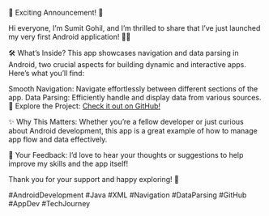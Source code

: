 🚀 Exciting Announcement! 🚀

Hi everyone, I’m Sumit Gohil, and I’m thrilled to share that I’ve just launched my very first Android application! 🎉📱

🛠️ What’s Inside?
This app showcases navigation and data parsing in Android, two crucial aspects for building dynamic and interactive apps. Here’s what you’ll find:

Smooth Navigation: Navigate effortlessly between different sections of the app.
Data Parsing: Efficiently handle and display data from various sources.
🔗 Explore the Project: <a href="https://github.com/sumitAndriodDev/1st-test">Check it out on GitHub!</a>

✨ Why This Matters:
Whether you’re a fellow developer or just curious about Android development, this app is a great example of how to manage app flow and data effectively.

💬 Your Feedback: I’d love to hear your thoughts or suggestions to help improve my skills and the app itself!

Thank you for your support and happy exploring! 🙌

#AndroidDevelopment #Java #XML #Navigation #DataParsing #GitHub #AppDev #TechJourney
